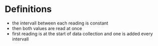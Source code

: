 # Definitions
- the intervall between each reading is constant
- then both values are read at once
- first reading is at the start of data collection and one is added every intervall